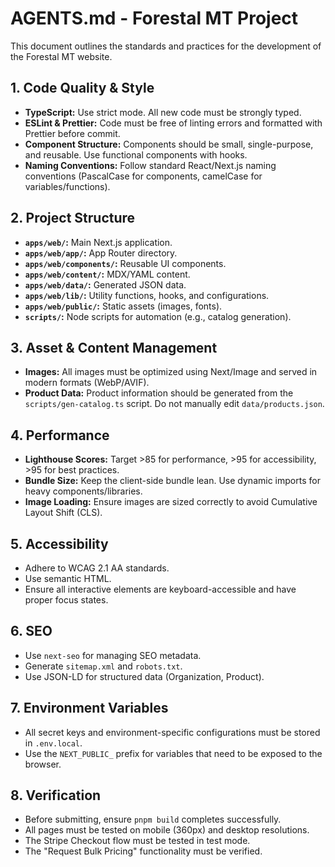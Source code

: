 # AGENTS.md - Forestal MT Project

This document outlines the standards and practices for the development of the Forestal MT website.

## 1. Code Quality & Style
- **TypeScript:** Use strict mode. All new code must be strongly typed.
- **ESLint & Prettier:** Code must be free of linting errors and formatted with Prettier before commit.
- **Component Structure:** Components should be small, single-purpose, and reusable. Use functional components with hooks.
- **Naming Conventions:** Follow standard React/Next.js naming conventions (PascalCase for components, camelCase for variables/functions).

## 2. Project Structure
- **`apps/web/`:** Main Next.js application.
- **`apps/web/app/`:** App Router directory.
- **`apps/web/components/`:** Reusable UI components.
- **`apps/web/content/`:** MDX/YAML content.
- **`apps/web/data/`:** Generated JSON data.
- **`apps/web/lib/`:** Utility functions, hooks, and configurations.
- **`apps/web/public/`:** Static assets (images, fonts).
- **`scripts/`:** Node scripts for automation (e.g., catalog generation).

## 3. Asset & Content Management
- **Images:** All images must be optimized using Next/Image and served in modern formats (WebP/AVIF).
- **Product Data:** Product information should be generated from the `scripts/gen-catalog.ts` script. Do not manually edit `data/products.json`.

## 4. Performance
- **Lighthouse Scores:** Target >85 for performance, >95 for accessibility, >95 for best practices.
- **Bundle Size:** Keep the client-side bundle lean. Use dynamic imports for heavy components/libraries.
- **Image Loading:** Ensure images are sized correctly to avoid Cumulative Layout Shift (CLS).

## 5. Accessibility
- Adhere to WCAG 2.1 AA standards.
- Use semantic HTML.
- Ensure all interactive elements are keyboard-accessible and have proper focus states.

## 6. SEO
- Use `next-seo` for managing SEO metadata.
- Generate `sitemap.xml` and `robots.txt`.
- Use JSON-LD for structured data (Organization, Product).

## 7. Environment Variables
- All secret keys and environment-specific configurations must be stored in `.env.local`.
- Use the `NEXT_PUBLIC_` prefix for variables that need to be exposed to the browser.

## 8. Verification
- Before submitting, ensure `pnpm build` completes successfully.
- All pages must be tested on mobile (360px) and desktop resolutions.
- The Stripe Checkout flow must be tested in test mode.
- The "Request Bulk Pricing" functionality must be verified.
